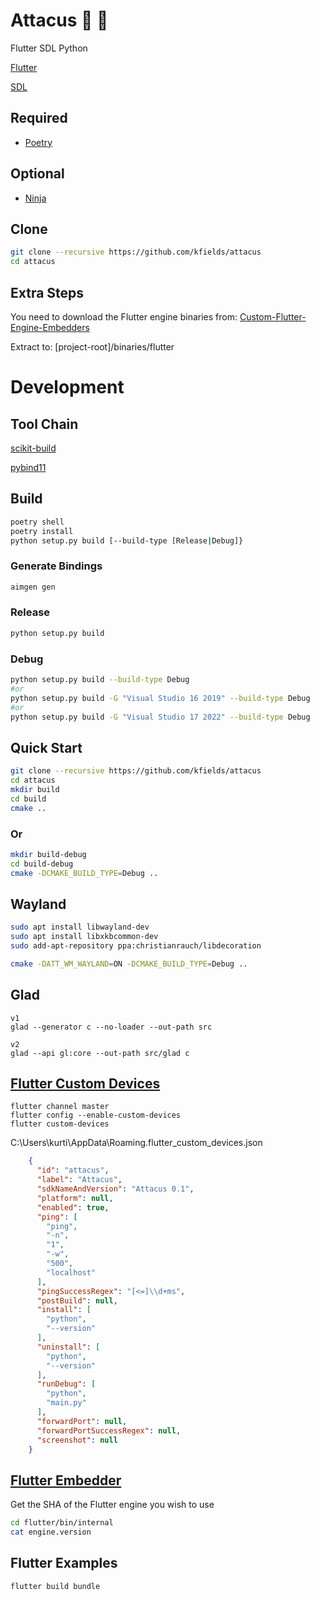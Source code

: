 # Attacus :butterfly: :snake:

Flutter SDL Python

[Flutter](https://flutter.dev/)

[SDL](https://github.com/libsdl-org/SDL)

## Required

* [Poetry](https://python-poetry.org/)

## Optional

* [Ninja](https://ninja-build.org/)

## Clone

```bash
git clone --recursive https://github.com/kfields/attacus
cd attacus
```

## Extra Steps

You need to download the Flutter engine binaries from: [Custom-Flutter-Engine-Embedders](https://github.com/flutter/flutter/wiki/Custom-Flutter-Engine-Embedders)

Extract to: [project-root]/binaries/flutter

# Development

## Tool Chain

[scikit-build](https://github.com/scikit-build/scikit-build)

[pybind11](https://github.com/pybind/pybind11)

## Build
```bash
poetry shell
poetry install
python setup.py build [--build-type [Release|Debug]}
```

### Generate Bindings
```bash
aimgen gen
```

### Release
```bash
python setup.py build
```

### Debug
```bash
python setup.py build --build-type Debug
#or
python setup.py build -G "Visual Studio 16 2019" --build-type Debug
#or
python setup.py build -G "Visual Studio 17 2022" --build-type Debug
```

## Quick Start
```bash
git clone --recursive https://github.com/kfields/attacus
cd attacus
mkdir build
cd build
cmake ..
```
### Or
```bash
mkdir build-debug
cd build-debug
cmake -DCMAKE_BUILD_TYPE=Debug ..
```
## Wayland
```bash
sudo apt install libwayland-dev
sudo apt install libxkbcommon-dev
sudo add-apt-repository ppa:christianrauch/libdecoration

cmake -DATT_WM_WAYLAND=ON -DCMAKE_BUILD_TYPE=Debug ..
```

## Glad
    v1
    glad --generator c --no-loader --out-path src
    
    v2
    glad --api gl:core --out-path src/glad c


## [Flutter Custom Devices](https://github.com/flutter/flutter/wiki/Using-custom-embedders-with-the-Flutter-CLI)
```
flutter channel master
flutter config --enable-custom-devices
flutter custom-devices
```
C:\Users\kurti\AppData\Roaming\.flutter_custom_devices.json

``` json
    {
      "id": "attacus",
      "label": "Attacus",
      "sdkNameAndVersion": "Attacus 0.1",
      "platform": null,
      "enabled": true,
      "ping": [
        "ping",
        "-n",
        "1",
        "-w",
        "500",
        "localhost"
      ],
      "pingSuccessRegex": "[<=]\\d+ms",
      "postBuild": null,
      "install": [
        "python",
        "--version"
      ],
      "uninstall": [
        "python",
        "--version"
      ],
      "runDebug": [
        "python",
        "main.py"
      ],
      "forwardPort": null,
      "forwardPortSuccessRegex": null,
      "screenshot": null
    }
```

## [Flutter Embedder](https://github.com/flutter/flutter/wiki/Custom-Flutter-Engine-Embedders)
Get the SHA of the Flutter engine you wish to use
```bash
cd flutter/bin/internal
cat engine.version
```

## Flutter Examples
```bash
flutter build bundle
```